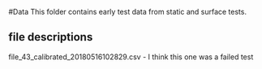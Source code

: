 #Data
This folder contains early test data from static and surface tests.

## file descriptions
file_43_calibrated_20180516102829.csv - I think this one was a failed test